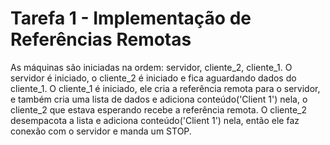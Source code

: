 # Tarefa 1 - Implementação de Referências Remotas

As máquinas são iniciadas na ordem: servidor, cliente_2, cliente_1. O servidor é iniciado, o cliente_2 é iniciado e fica aguardando dados do cliente_1. O cliente_1 é iniciado, ele cria a referência remota para o servidor, e também cria uma lista de dados e adiciona conteúdo('Client 1') nela, o cliente_2 que estava esperando recebe a referência remota. O cliente_2 desempacota a lista e adiciona conteúdo('Client 1') nela, então ele faz conexão com o servidor e manda um STOP.
